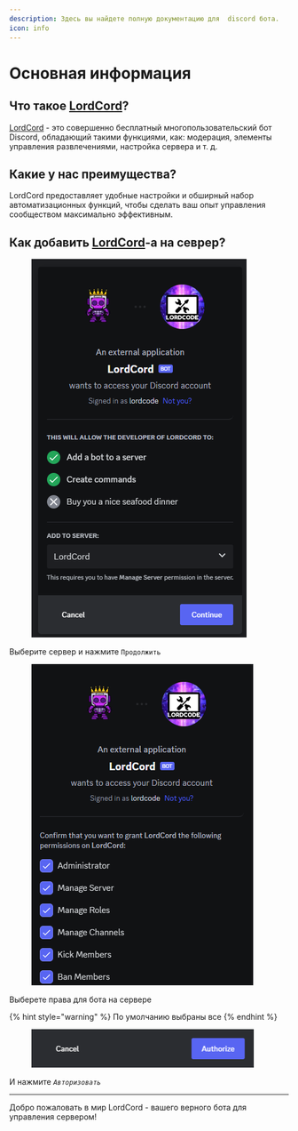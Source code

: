 ```yaml
---
description: Здесь вы найдете полную документацию для  discord бота.
icon: info
---
```


# Основная информация

## Что такое [LordCord](https://discord.com/oauth2/authorize?client_id=1095713975532007434)?

[LordCord](https://discord.com/oauth2/authorize?client_id=1095713975532007434) - это совершенно бесплатный многопользовательский бот Discord, обладающий такими функциями, как: модерация, элементы управления развлечениями, настройка сервера и т. д.

## Какие у нас преимущества?

LordCord предоставляет удобные настройки и обширный набор автоматизационных функций, чтобы сделать ваш опыт управления сообществом максимально эффективным.

## Как добавить [LordCord](https://discord.com/oauth2/authorize?client_id=1095713975532007434)-а на севрер?

<figure><img src=".gitbook/assets/1-info-1.png" alt=""><figcaption></figcaption></figure>

Выберите сервер и нажмите `Продолжить`

<figure><img src=".gitbook/assets/1-info-2.png" alt=""><figcaption></figcaption></figure>

Выберете права для бота на сервере

{% hint style="warning" %}
По умолчанию выбраны все
{% endhint %}

<figure><img src=".gitbook/assets/1-info-3.png" alt=""><figcaption></figcaption></figure>

И нажмите _`Авторизовать`_

***

Добро пожаловать в мир LordCord - вашего верного бота для управления сервером!
